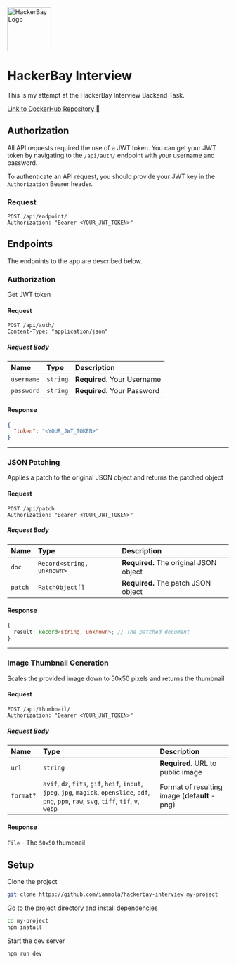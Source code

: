 <img src="https://raw.githubusercontent.com/hackerbay/interview/master/companylogo.png" alt="HackerBay Logo" width="100" height="100">

# HackerBay Interview

This is my attempt at the HackerBay Interview Backend Task.

[Link to DockerHub Repository :whale2:](https://hub.docker.com/r/iammola/hackerbayinterviewbackend)

## Authorization

All API requests required the use of a JWT token. You can get your JWT token by navigating to the `/api/auth/` endpoint with your username and password.

To authenticate an API request, you should provide your JWT key in the `Authorization` Bearer header.

### Request

```http
POST /api/endpoint/
Authorization: "Bearer <YOUR_JWT_TOKEN>"
```

## Endpoints

The endpoints to the app are described below.

### Authorization

Get JWT token

#### Request

```http
POST /api/auth/
Content-Type: "application/json"
```

##### Request Body

| Name       | Type     | Description                 |
| :--------- | :------- | :-------------------------- |
| `username` | `string` | **Required.** Your Username |
| `password` | `string` | **Required.** Your Password |

#### Response

```json
{
  "token": "<YOUR_JWT_TOKEN>"
}
```

---

### JSON Patching

Applies a patch to the original JSON object and returns the patched object

#### Request

```http
POST /api/patch
Authorization: "Bearer <YOUR_JWT_TOKEN>"
```

##### Request Body

| Name    | Type                                  | Description                            |
| :------ | :------------------------------------ | :------------------------------------- |
| `doc`   | `Record<string, unknown>`             | **Required.** The original JSON object |
| `patch` | [`PatchObject[]`](src/types/index.ts) | **Required.** The patch JSON object    |

#### Response

```ts
{
  result: Record<string, unknown>; // The patched document
}
```

---

### Image Thumbnail Generation

Scales the provided image down to 50x50 pixels and returns the thumbnail.

#### Request

```http
POST /api/thumbnail/
Authorization: "Bearer <YOUR_JWT_TOKEN>"
```

##### Request Body

| Name      | Type                                                                                                                                              | Description                                   |
| :-------- | :------------------------------------------------------------------------------------------------------------------------------------------------ | :-------------------------------------------- |
| `url`     | `string`                                                                                                                                          | **Required.** URL to public image             |
| `format?` | `avif`, `dz`, `fits`, `gif`, `heif`, `input`, `jpeg`, `jpg`, `magick`, `openslide`, `pdf`, `png`, `ppm`, `raw`, `svg`, `tiff`, `tif`, `v`, `webp` | Format of resulting image (**default** - png) |

#### Response

`File` - The `50x50` thumbnail

## Setup

Clone the project

```bash
git clone https://github.com/iammola/hackerbay-interview my-project
```

Go to the project directory and install dependencies

```bash
cd my-project
npm install
```

Start the dev server

```bash
npm run dev
```
